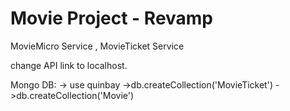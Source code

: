 # Movie Project - Revamp


MovieMicro Service , MovieTicket Service 

   change API link to localhost.
   
   Mongo DB:
     -> use quinbay
     ->db.createCollection('MovieTicket')
     ->db.createCollection('Movie')
